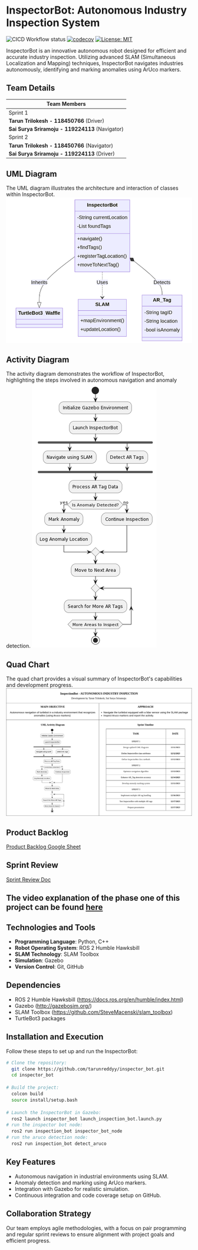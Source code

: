 # InspectorBot: Autonomous Industry Inspection System

![CICD Workflow status](https://github.com/tarunreddyy/inspector_bot/actions/workflows/ci.yml/badge.svg)
[![codecov](https://codecov.io/gh/tarunreddyy/inspection_bot/graph/badge.svg?token=EIEIA1AP00)](https://codecov.io/gh/tarunreddyy/inspection_bot)
[![License: MIT](https://img.shields.io/badge/License-MIT-yellow.svg)](https://opensource.org/licenses/MIT)

InspectorBot is an innovative autonomous robot designed for efficient and accurate industry inspection. Utilizing advanced SLAM (Simultaneous Localization and Mapping) techniques, InspectorBot navigates industries autonomously, identifying and marking anomalies using ArUco markers.

## Team Details

| Team Members |
|---|
| Sprint 1 |
| **Tarun Trilokesh - 118450766** (Driver) |
| **Sai Surya Sriramoju - 119224113** (Navigator) |
| Sprint 2 |
| **Tarun Trilokesh - 118450766** (Navigator) |
| **Sai Surya Sriramoju - 119224113** (Driver) |

## UML Diagram

The UML diagram illustrates the architecture and interaction of classes within InspectorBot.
![InspectorBot UML diagram](UML/UML_diagram.png)

## Activity Diagram

The activity diagram demonstrates the workflow of InspectorBot, highlighting the steps involved in autonomous navigation and anomaly detection.
![Autonomous Navigation and Anomaly Detection activity diagram](UML/UML_activity.png)

## Quad Chart

The quad chart provides a visual summary of InspectorBot's capabilities and development progress.
![Quad Chart for InspectorBot](UML/quadchart.png)

## Product Backlog

[Product Backlog Google Sheet](https://docs.google.com/spreadsheets/d/1riEoFAD4eDPTp7oa7tnZANUklh0wJGMXKnpVL7vbjc4/edit?usp=sharing)

## Sprint Review

[Sprint Review Doc](https://docs.google.com/document/d/1LO78YJ8UPMQ4lM8xCVnNeccR0AnmnZlA-wpxU4um7co/edit?usp=sharing)

## The video explanation of the phase one of this project can be found [here](https://drive.google.com/file/d/1vZ3_9K9WZzgpQl5QuAfxAEsRZVFMnTK0/view?usp=sharing)

## Technologies and Tools

- **Programming Language**: Python, C++
- **Robot Operating System**: ROS 2 Humble Hawksbill
- **SLAM Technology**: SLAM Toolbox
- **Simulation**: Gazebo
- **Version Control**: Git, GitHub

## Dependencies

- ROS 2 Humble Hawksbill (https://docs.ros.org/en/humble/index.html)
- Gazebo (http://gazebosim.org/)
- SLAM Toolbox (https://github.com/SteveMacenski/slam_toolbox)
- TurtleBot3 packages

## Installation and Execution

Follow these steps to set up and run the InspectorBot:

```bash
# Clone the repository:
  git clone https://github.com/tarunreddyy/inspector_bot.git
  cd inspector_bot

# Build the project:
  colcon build
  source install/setup.bash

# Launch the InspectorBot in Gazebo:
  ros2 launch inspector_bot launch_inspection_bot.launch.py
# run the inspector bot node:
  ros2 run inspection_bot inspector_bot_node
# run the aruco detection node:
  ros2 run inspection_bot detect_aruco
```

## Key Features

- Autonomous navigation in industrial environments using SLAM.
- Anomaly detection and marking using ArUco markers.
- Integration with Gazebo for realistic simulation.
- Continuous integration and code coverage setup on GitHub.

## Collaboration Strategy

Our team employs agile methodologies, with a focus on pair programming and regular sprint reviews to ensure alignment with project goals and efficient progress.
